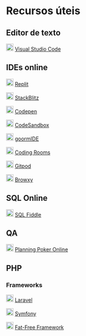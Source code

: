 # Recursos úteis
## Editor de texto
<img src="https://code.visualstudio.com/favicon.ico" height="20"> [Visual Studio Code](https://code.visualstudio.com/)

## IDEs online
<img src="https://replit.com/public/icons/apple-icon-180.png" height="20"> [Replit](https://replit.com/)

<img src="https://c.staticblitz.com/assets/favicon-7453cf0c12d349fb64b7aa2b69cc69c026f083a27f139f0839b1f4948bed6811.png" height="20"> [StackBlitz](https://stackblitz.com/enterprise)

<img src="https://cpwebassets.codepen.io/assets/favicon/favicon-touch-de50acbf5d634ec6791894eba4ba9cf490f709b3d742597c6fc4b734e6492a5a.png" height="20"> [Codepen](https://codepen.io/)

<img src="https://d1nhio0ox7pgb.cloudfront.net/_img/o_collection_png/green_dark_grey/512x512/plain/shape_square.png" height="20"> [CodeSandbox](https://codesandbox.io/)

<img src="https://statics.goorm.io/ide/site/lib/favicon-180.png" height="20"> [goormIDE](https://ide.goorm.io/)

<img src="https://assets.website-files.com/62119daa3ab1f984ea54d658/62213cdfd4de2627ab60ecec_roundedcornerFavicon.png" height="20"> [Coding Rooms](https://www.codingrooms.com/)

<img src="https://www.gitpod.io/favicon192.png" height="20"> [Gitpod](https://www.gitpod.io/)

<img src="https://www.browxy.com/learn/assets/images/favicon.ico" height="20"> [Browxy](https://www.browxy.com/)

## SQL Online
<img src="http://sqlfiddle.com/favicon.ico" height="20"> [SQL Fiddle](http://sqlfiddle.com/)

## QA
<img src="https://planningpokeronline.com/favicon.ico" height="20"> [Planning Poker Online](https://planningpokeronline.com/)

## PHP

### Frameworks

<img src="https://laravel.com/img/favicon/favicon-32x32.png" height="20"> [Laravel](https://laravel.com/)

<img src="https://symfony.com/favicons/favicon-16x16.png" height="20"> [Symfony](https://symfony.com/)

<img src="https://fatfreeframework.com/gui/img/f3_fav_32.ico" height="20"> [Fat-Free Framework](https://fatfreeframework.com/)
